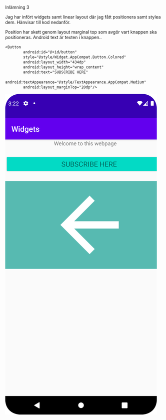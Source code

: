 
Inlämning 3

Jag har infört widgets samt linear layout där jag fått positionera samt stylea dem. 
Hänvisar till kod nedanför. 

Position har skett genom layout marginal top som avgör vart knappen ska positioneras. 
Android text är texten i knappen..

```
<Button
        android:id="@+id/button"
        style="@style/Widget.AppCompat.Button.Colored"
        android:layout_width="434dp"
        android:layout_height="wrap_content"
        android:text="SUBSCRIBE HERE"
        android:textAppearance="@style/TextAppearance.AppCompat.Medium"
        android:layout_marginTop="20dp"/>
```


![](screen_pilfoto.png) 


